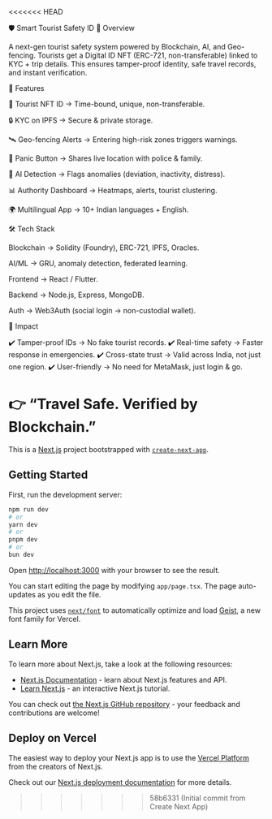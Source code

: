 <<<<<<< HEAD

🛡️ Smart Tourist Safety ID
🚀 Overview

A next-gen tourist safety system powered by Blockchain, AI, and Geo-fencing.
Tourists get a Digital ID NFT (ERC-721, non-transferable) linked to KYC + trip details. This ensures tamper-proof identity, safe travel records, and instant verification.

🔑 Features

🎫 Tourist NFT ID → Time-bound, unique, non-transferable.

🔒 KYC on IPFS → Secure & private storage.

🛰️ Geo-fencing Alerts → Entering high-risk zones triggers warnings.

🚨 Panic Button → Shares live location with police & family.

🤖 AI Detection → Flags anomalies (deviation, inactivity, distress).

📊 Authority Dashboard → Heatmaps, alerts, tourist clustering.

🌍 Multilingual App → 10+ Indian languages + English.

🛠️ Tech Stack

Blockchain → Solidity (Foundry), ERC-721, IPFS, Oracles.

AI/ML → GRU, anomaly detection, federated learning.

Frontend → React / Flutter.

Backend → Node.js, Express, MongoDB.

Auth → Web3Auth (social login → non-custodial wallet).

🌟 Impact

✔️ Tamper-proof IDs → No fake tourist records.
✔️ Real-time safety → Faster response in emergencies.
✔️ Cross-state trust → Valid across India, not just one region.
✔️ User-friendly → No need for MetaMask, just login & go.

👉 “Travel Safe. Verified by Blockchain.”
=======
This is a [Next.js](https://nextjs.org) project bootstrapped with [`create-next-app`](https://nextjs.org/docs/app/api-reference/cli/create-next-app).

## Getting Started

First, run the development server:

```bash
npm run dev
# or
yarn dev
# or
pnpm dev
# or
bun dev
```

Open [http://localhost:3000](http://localhost:3000) with your browser to see the result.

You can start editing the page by modifying `app/page.tsx`. The page auto-updates as you edit the file.

This project uses [`next/font`](https://nextjs.org/docs/app/building-your-application/optimizing/fonts) to automatically optimize and load [Geist](https://vercel.com/font), a new font family for Vercel.

## Learn More

To learn more about Next.js, take a look at the following resources:

- [Next.js Documentation](https://nextjs.org/docs) - learn about Next.js features and API.
- [Learn Next.js](https://nextjs.org/learn) - an interactive Next.js tutorial.

You can check out [the Next.js GitHub repository](https://github.com/vercel/next.js) - your feedback and contributions are welcome!

## Deploy on Vercel

The easiest way to deploy your Next.js app is to use the [Vercel Platform](https://vercel.com/new?utm_medium=default-template&filter=next.js&utm_source=create-next-app&utm_campaign=create-next-app-readme) from the creators of Next.js.

Check out our [Next.js deployment documentation](https://nextjs.org/docs/app/building-your-application/deploying) for more details.
>>>>>>> 58b6331 (Initial commit from Create Next App)
